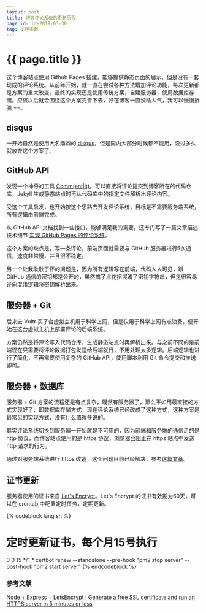```yaml
---
layout: post
title: 博客评论系统的更新历程
page_id: id-2019-03-30
tag: 工程实践
---
```


<h1 class="title">{{ page.title }}</h1>

<p></p>
这个博客站点使用 Github Pages 搭建，能够提供静态页面的展示，但是没有一套现成的评论系统。从前年开始，就一直在尝试各种方法增加评论功能，每次更新都是方案的重大改变。最终的实现还是使用传统方案，自建服务器，使用数据库存储。应该以后就会围绕这个方案完善下去，好在博客一直没啥人气，我可以慢慢折腾 ==。

<!-- more -->

<h2 id="section_1">disqus</h2>

一开始自然是使用大名鼎鼎的 <a href="https://disqus.com/" target="_blank">disqus</a>，但是国内大部分时候都不能用，没过多久就放弃这个方案了。

<h2 id="section_2">GitHub API</h2>

发现一个神奇的工具 <a href="https://commentit.io/" target="_blank">Comm(ent|it)</a>。可以直接将评论提交到博客所在的代码仓库，Jekyll 生成静态站点时再从代码库中的指定文件解析出评论内容。

受这个工具启发，也开始按这个思路去开发评论系统，目标是不需要服务端系统，所有逻辑由前端完成。

从 GitHub API 文档找到一些接口，能够满足我的需要，还专门写了一篇文章描述技术细节 <a href="https://blog.jamchenjun.com/2017/04/18/commentme">实现 GitHub Pages 的评论系统</a>。

这个方案的缺点是，写一条评论，前端页面就需要与 GitHub 服务器进行5次通信，速度非常慢，并且很不稳定。

另一个让我耿耿于怀的问题是，因为所有逻辑写在前端，代码人人可见，跟 GitHub 通信的密钥都是公开的，虽然搞了点花招混淆了密钥字符串，但是很容易逆向混淆逻辑将密钥解析出来。

<h2 id="section_3">服务器 + Git</h2>

后来去 Vultr 买了台虚拟主机用于科学上网，但是仅用于科学上网有点浪费，便开始在这台虚拟主机上部署评论的后端系统。

方案仍然是将评论写入代码仓库，生成静态站点时再解析出来。与之前不同的是前端现在只需要将评论数据打包发送给后端就行，不用处理太多逻辑。后端逻辑也进行了简化，不再需要使用复杂的 GitHub API，使用脚本利用 Git 命令提交和推送即可。

<h2 id="section_4">服务器 + 数据库</h2>

服务器 + Git 方案的流程还是有点复杂，既然有服务器了，那么不如用最直接的方式实现好了，即数据库存储方式。现在评论系统已经改成了这种方式，这种方案是最常见的实现方式，没有什么值得多说的。

其实评论系统切换到服务器一开始就是不可用的，因为前端和服务端的通信走的是 http 协议，而博客站点使用的是 https 协议，浏览器会阻止在 https 站点中发送 http 请求的行为。

通过对服务端系统进行 https 改造，这个问题目前已经解决，参考<a href="https://itnext.io/node-express-letsencrypt-generate-a-free-ssl-certificate-and-run-an-https-server-in-5-minutes-a730fbe528ca" target="_blank">这篇文章</a>。

<h2 id="section_5">证书更新</h2>

服务器使用的证书来自 <a href="https://letsencrypt.org/" target="_blank">Let's Encrypt</a>。Let's Encrypt 的证书有效期为60天，可以在 crontab 中配置定时任务，定期更新。

{% codeblock lang:sh %}
# 定时更新证书，每个月15号执行
0 0 15 */1 * certbot renew --standalone --pre-hook "pm2 stop server" --post-hook "pm2 start server"
{% endcodeblock %}

<h3>参考文献</h3>

<a href="https://itnext.io/node-express-letsencrypt-generate-a-free-ssl-certificate-and-run-an-https-server-in-5-minutes-a730fbe528ca" target="_blank">Node + Express + LetsEncrypt : Generate a free SSL certificate and run an HTTPS server in 5 minutes or less</a>
